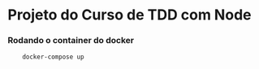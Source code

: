 # Projeto do Curso de TDD com Node

### Rodando o container do docker
```bash
    docker-compose up
```